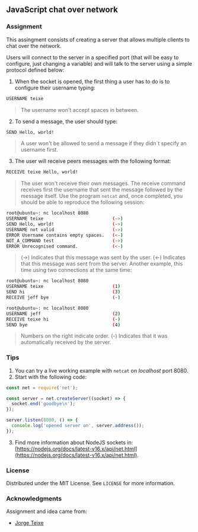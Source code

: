 ## JavaScript chat over network
### Assignment
This assingment consists of creating a server that allows multiple clients to chat over the network.

Users will connect to the server in a specified port (that will be easy to configure, just changing a variable) and will talk to the server using a simple protocol defined below:
1. When the socket is opened, the first thing a user has to do is to configure their username typing:
```bash
USERNAME teixe
```
> The username won't accept spaces in between.
2. To send a message, the user should type:
```bash
SEND Hello, world!
```
> A user won't be allowed to send a message if they didn`t specify an username first.
3. The user will receive peers messages with the following format:
```bash
RECEIVE teixe Hello, world!
```
> The user won't receive their own messages. The receive command receives first the username that sent the message followed by the message itself.
Use the program `netcat` and, once completed, you should be able to reproduce the following session:
```bash
root@ubuntu~: nc localhost 8080
USERNAME teixe                          (->)
SEND Hello, world!                      (->)
USERNAME not valid                      (->)
ERROR Username contains empty spaces.   (<-)
NOT_A_COMMAND test                      (->)
ERROR Unrecognised command.             (<-)
```
> (->) Indicates that this message was sent by the user.
> (<-) Indicates that this message was sent from the server.
Another example, this time using two connections at the same time:
```bash
root@ubuntu~: nc localhost 8080
USERNAME teixe                          (1)
SEND hi                                 (3)
RECEIVE jeff bye                        (-)
```
```bash
root@ubuntu~: nc localhost 8080
USERNAME jeff                           (2)
RECEIVE teixe hi                        (-)
SEND bye                                (4)
```
> Numbers on the right indicate order.
> (-) Indicates that it was automatically received by the server.
### Tips
1. You can try a live working example with `netcat` on *localhost* port 8080.
2. Start with the following code:
```javascript
const net = require('net');

const server = net.createServer((socket) => {
  socket.end('goodbye\n');
});

server.listen(8080, () => {
  console.log('opened server on', server.address());
});
```
3. Find more information about NodeJS sockets in: [https://nodejs.org/docs/latest-v16.x/api/net.html](https://nodejs.org/docs/latest-v16.x/api/net.html).

<!-- LICENSE -->
### License

Distributed under the MIT License. See `LICENSE` for more information.


<!-- ACKNOWLEDGMENTS -->
### Acknowledgments

Assignment and idea came from:

* [Jorge Teixe](https://github.com/jorgeteixe/)
